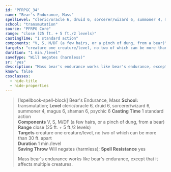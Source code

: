 ```yaml
---
id: "PFRPGC_34"
name: "Bear's Endurance, Mass"
spellLevel: "cleric/oracle 6, druid 6, sorcerer/wizard 6, summoner 4, magus 6, shaman 6, psychic 6"
school: "transmutation"
source: "PFRPG Core"
range: "close (25 ft. + 5 ft./2 levels)"
castingTime: "1 standard action"
components: "V, S, M/DF (a few hairs, or a pinch of dung, from a bear)"
targets: "creature one creature/level, no two of which can be more than 30 ft. apart"
duration: "1 min./level"
saveType: "Will negates (harmless)"
sr: "yes"
description: "Mass bear's endurance works like bear's endurance, except that it affects multiple creatures."
known: false
cssclasses:
  - hide-title
  - hide-properties
---
```


> [!spellbook-spell-block] Bear's Endurance, Mass
> **School:** transmutation; **Level** cleric/oracle 6, druid 6, sorcerer/wizard 6, summoner 4, magus 6, shaman 6, psychic 6
> **Casting Time** 1 standard action  
> **Components** V, S, M/DF (a few hairs, or a pinch of dung, from a bear)  
> **Range** close (25 ft. + 5 ft./2 levels)  
> **Targets** creature one creature/level, no two of which can be more than 30 ft. apart  
> **Duration** 1 min./level  
> **Saving Throw** Will negates (harmless); **Spell Resistance** yes
> 
> Mass bear's endurance works like bear's endurance, except that it affects multiple creatures.